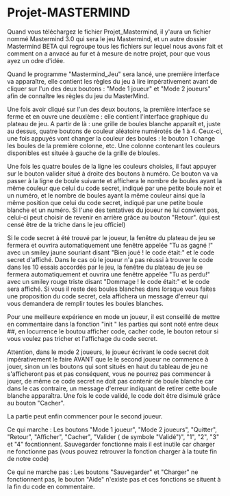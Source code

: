 # Projet-MASTERMIND
Quand vous téléchargez le fichier Projet_Mastermind, il y'aura un fichier nommé Mastermind 3.0 qui sera le jeu Mastermind, et un autre dossier Mastermind BETA qui regroupe tous les fichiers sur lequel nous avons fait et comment on a anvacé au fur et à mesure de notre projet, pour que vous ayez un odre d'idée.

Quand le programme "Mastermind_Jeu" sera lancé, une première interface va apparaître, elle contient les règles du jeu à lire impérativement avant de cliquer sur l'un des deux boutons : "Mode 1 joueur" et "Mode 2 joueurs" afin de connaître les règles du jeu du MasterMind.

Une fois avoir cliqué sur l'un des deux boutons, la première interface se ferme et en ouvre une deuxième : elle contient l'interface graphique du plateau de jeu. A partir de là : une grille de boules blanche apparaît et, juste au dessus, quatre boutons de couleur aléatoire numérotés de 1 à 4. Ceux-ci, une fois appuyés vont changer la couleur des boules : le bouton 1 change les boules de la première colonne, etc. Une colonne contenant les couleurs disponibles est située à gauche de la grille de bloules.

Une fois les quatre boules de la ligne les couleurs choisies, il faut appuyer sur le bouton valider situé à droite des boutons à numéro. Ce bouton va va passer à la ligne de boule suivante et affichera le nombre de boules ayant la même couleur que celui du code secret, indiqué par une petite boule noir et un numéro, et le nombre de boules ayant la même couleur ainsi que la même position que celui du code secret, indiqué par une petite boule blanche et un numéro. Si l'une des tentatives du joueur ne lui convient pas, celui-ci peut choisir de revenir en arrière grâce au bouton "Retour". (qui est censé être de la triche dans le jeu officiel)

Si le code secret à été trouvé par le joueur, la fenêtre du plateau de jeu se fermera et ouvrira automatiquement une fenêtre appelée "Tu as gagné !" avec un smiley jaune souriant disant "Bien joué ! le code était:" et le code secret d'affiché. Dans le cas où le joueur n'a pas réussi à trouver le code dans les 10 essais accordés par le jeu, la fenêtre du plateau de jeu se fermera automatiquement et ouvrira une fenêtre appelée "Tu as perdu!" avec un smiley rouge triste disant "Dommage ! le code était:" et le code sera affiché. Si vous il reste des boules blanches dans lorsque vous faites une proposition du code secret, cela affichera un message d'erreur qui vous demandera de remplir toutes les boules blanches.

Pour une meilleure expérience en mode un joueur, il est conseillé de mettre en commentaire dans la fonction "init " les parties qui sont noté entre deux ##, en locurrence le boutou afficher code, cacher code, le bouton retour si vous voulez pas tricher et l'affichage du code secret.

Attention, dans le mode 2 joueurs, le joueur écrivant le code secret doit impérativement le faire AVANT que le le second joueur ne commence à jouer, sinon un les boutons qui sont situés en haut du tableau de jeu ne s'afficheront pas et pas conséquent, vous ne pourrez pas commencer à jouer, de même ce code secret ne doit pas contenir de boule blanche car dans le cas contraire, un message d'erreur indiquant de retirer cette boule blanche apparaîtra. Une fois le code validé, le code doit être disimulé grâce au bouton "Cacher".

La partie peut enfin commencer pour le second joueur.

Ce qui marche : Les boutons "Mode 1 joueur", "Mode 2 joueurs", "Quitter", "Retour", "Afficher", "Cacher", "Valider ( de symbole "Validé")", "1", "2", "3" et "4" focntionnent. Sauvegarder fonctionne mais il est inutile car charger ne fonctionne pas (vous pouvez retrouver la fonction charger à la toute fin de notre code)

Ce qui ne marche pas : Les boutons "Sauvegarder" et "Charger" ne fonctionnent pas, le bouton "Aide" n'existe pas et ces fonctions se situent à la fin du code en commentaire.

